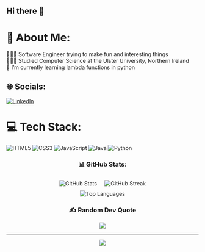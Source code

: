 ## Hi there 👋

# 💫 About Me:
👩🏻‍💻 Software Engineer trying to make fun and interesting things<br>
👩🏻‍🎓 Studied Computer Science at the Ulster University, Northern Ireland<br>
🌱 I’m currently learning lambda functions in python<br>


## 🌐 Socials:
[![LinkedIn](https://img.shields.io/badge/LinkedIn-%230077B5.svg?logo=linkedin&logoColor=white)](https://linkedin.com/in/seánfarrell) 

# 💻 Tech Stack:
![HTML5](https://img.shields.io/badge/html5-%23E34F26.svg?style=flat&logo=html5&logoColor=white)  ![CSS3](https://img.shields.io/badge/css3-%231572B6.svg?style=flat&logo=css3&logoColor=white) ![JavaScript](https://img.shields.io/badge/javascript-%23323330.svg?style=flat&logo=javascript&logoColor=%23F7DF1E) ![Java](https://img.shields.io/badge/java-%23ED8B00.svg?style=flat&logo=openjdk&logoColor=white) ![Python](https://img.shields.io/badge/python-3670A0?style=flat&logo=python&logoColor=ffdd54)
<div align="center">

### 📊 GitHub Stats:

<div style="display: flex; justify-content: center; align-items: center;">
    <img src="https://github-readme-stats.vercel.app/api?username=Searrell&theme=tokyonight&hide_border=false&include_all_commits=false&count_private=false" alt="GitHub Stats" style="margin: 10px;">
    <img src="https://github-readme-streak-stats.herokuapp.com/?user=Searrell&theme=tokyonight&hide_border=false" alt="GitHub Streak" style="margin: 10px;">
</div>

</div>

<div align="center">
  <img src="https://github-readme-stats.vercel.app/api/top-langs/?username=Searrell&theme=tokyonight&hide_border=false&include_all_commits=false&count_private=false&layout=compact" alt="Top Languages" />


### ✍️ Random Dev Quote
![](https://quotes-github-readme.vercel.app/api?type=horizontal&theme=radical)

---
[![](https://visitcount.itsvg.in/api?id=Searrell&icon=2&color=6)](https://visitcount.itsvg.in)


